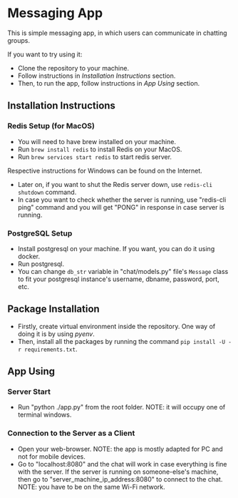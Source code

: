 # Messaging App
This is simple messaging app, in which users can communicate in chatting groups.

If you want to try using it:
- Clone the repository to your machine.
- Follow instructions in _Installation Instructions_ section.
- Then, to run the app, follow instructions in _App Using_ section.

## Installation Instructions

### Redis Setup (for MacOS)
- You will need to have brew installed on your machine.
- Run `brew install redis` to install Redis on your MacOS. 
- Run `brew services start redis` to start redis server.

Respective instructions for Windows can be found on the Internet.

- Later on, if you want to shut the Redis server down, use `redis-cli shutdown` command.
- In case you want to check whether the server is running, use "redis-cli ping" command and you will get "PONG" in response in case server is running.

### PostgreSQL Setup

- Install postgresql on your machine. If you want, you can do it using docker.
- Run postgresql.
- You can change `db_str` variable in "chat/models.py" file's `Message` class to fit your postgresql instance's username, dbname, password, port, etc.

## Package Installation
- Firstly, create virtual environment inside the repository. One way of doing it is by using _pyenv_.
- Then, install all the packages by running the command `pip install -U -r requirements.txt`.

## App Using

### Server Start
- Run "python ./app.py" from the root folder. NOTE: it will occupy one of terminal windows.

### Connection to the Server as a Client
- Open your web-browser. NOTE: the app is mostly adapted for PC and not for mobile devices.
- Go to "localhost:8080" and the chat will work in case everything is fine with the server. If the server is running on someone-else's machine, then go to "server_machine_ip_address:8080" to connect to the chat. NOTE: you have to be on the same Wi-Fi network.